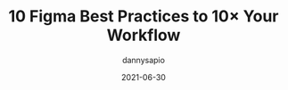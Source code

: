 ---
author: dannysapio
date: 2021-06-30
publisher: uxdesigncc
tags:
  - design
  - figma
  - productivity
target_url: https://uxdesign.cc/10-figma-best-practices-to-10x-your-workflow-76d6336daf2a
title: 10 Figma Best Practices to 10× Your Workflow
---